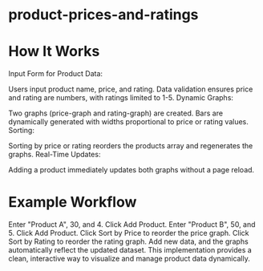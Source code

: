 # product-prices-and-ratings
# How It Works
Input Form for Product Data:

Users input product name, price, and rating.
Data validation ensures price and rating are numbers, with ratings limited to 1-5.
Dynamic Graphs:

Two graphs (price-graph and rating-graph) are created.
Bars are dynamically generated with widths proportional to price or rating values.
Sorting:

Sorting by price or rating reorders the products array and regenerates the graphs.
Real-Time Updates:

Adding a product immediately updates both graphs without a page reload.


# Example Workflow
Enter "Product A", 30, and 4. Click Add Product.
Enter "Product B", 50, and 5. Click Add Product.
Click Sort by Price to reorder the price graph.
Click Sort by Rating to reorder the rating graph.
Add new data, and the graphs automatically reflect the updated dataset.
This implementation provides a clean, interactive way to visualize and manage product data dynamically.
